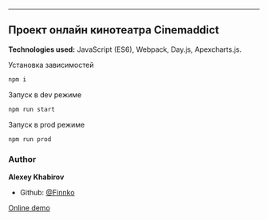 ---

## Проект онлайн кинотеатра Cinemaddict

**Technologies used:** JavaScript (ES6), Webpack, Day.js, Apexcharts.js.

Установка зависимостей

```sh
npm i
```

Запуск в dev режиме

```sh
npm run start
```

Запуск в prod режиме
```sh
npm run prod
```

### Author

**Alexey Khabirov**

* Github: [@Finnko](https://github.com/Finnko)

[Online demo](https://vercel.com/)
